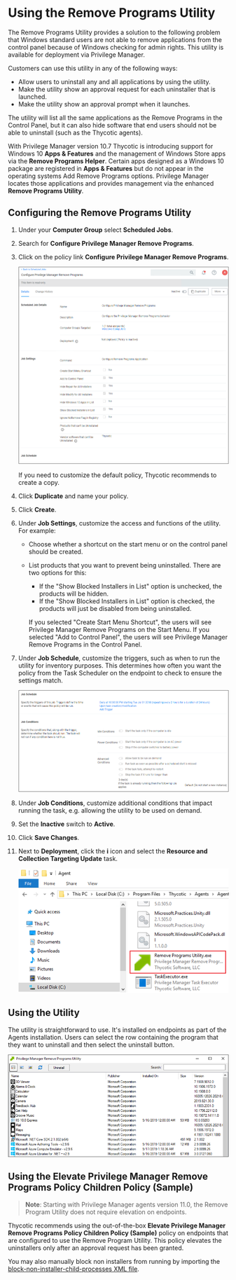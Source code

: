 [title]: # (Remove Program Utility)
[tags]: # (create,set-up)
[priority]: # (2)
# Using the Remove Programs Utility

The Remove Programs Utility provides a solution to the following problem that Windows standard users are not able to remove applications from the control panel because of Windows checking for admin rights. This utility is available for deployment via Privilege Manager.

Customers can use this utility in any of the following ways:

* Allow users to uninstall any and all applications by using the utility.
* Make the utility show an approval request for each uninstaller that is launched.
* Make the utility show an approval prompt when it launches.

The utility will list all the same applications as the Remove Programs in the Control Panel, but it can also hide software that end users should not be able to uninstall (such as the Thycotic agents).

With Privilege Manager version 10.7 Thycotic is introducing support for Windows 10 __Apps & Features__ and the management of Windows Store apps via the __Remove Programs Helper__. Certain apps designed as a Windows 10 package are registered in __Apps & Features__ but do not appear in the operating systems Add Remove Programs options. Privilege Manager locates those applications and provides management via the enhanced __Remove Programs Utility__.

## Configuring the Remove Programs Utility

1. Under your __Computer Group__ select __Scheduled Jobs__.
1. Search for __Configure Privilege Manager Remove Programs__.
1. Click on the policy link __Configure Privilege Manager Remove Programs__.

   ![policy](images/remove-pro/config-1.png "Configure the policy Details and Parameters")

   If you need to customize the default policy, Thycotic recommends to create a copy.
1. Click __Duplicate__ and name your policy.
1. Click __Create__.
1. Under __Job Settings__, customize the access and functions of the utility. For example:
   * Choose whether a shortcut on the start menu or on the control panel should be created.
   * List products that you want to prevent being uninstalled. There are two options for this:
     * If the "Show Blocked Installers in List" option is unchecked, the products will be hidden.
     * If the "Show Blocked Installers in List" option is checked, the products will just be disabled from being uninstalled.

     If you selected "Create Start Menu Shortcut", the users will see Privilege Manager Remove Programs on the Start Menu. If you selected "Add to Control Panel", the users will see Privilege Manager Remove Programs in the Control Panel.
1. Under __Job Schedule__, customize the triggers, such as when to run the utility for inventory purposes. This determines how often you want the policy from the Task Scheduler on the endpoint to check to ensure the settings match.

   ![schedule](images/remove-pro/config-2.png "Change Schedule/Triggers and Job Conditions")
1. Under __Job Conditions__, customize additional conditions that impact running the task, e.g. allowing the utility to be used on demand.
1. Set the __Inactive__ switch to __Active__.
1. Click __Save Changes__.
1. Next to __Deployment__, click the __i__ icon and select the __Resource and Collection Targeting Update__ task. 

   ![Utility in Agents folder](images/remove-pro/rpu-7.png "Utility in Agents folder")

## Using the Utility

The utility is straightforward to use. It's installed on endpoints as part of the Agents installation.
Users can select the row containing the program that they want to uninstall and then select the uninstall button.

![Utility in use](images/remove-pro/rpu-8.png "Utility in use")

## Using the Elevate Privilege Manager Remove Programs Policy Children Policy (Sample)

>**Note**: Starting with Privilege Manager agents version 11.0, the Remove Program Utility does not require elevation on endpoints.

Thycotic recommends using the out-of-the-box __Elevate Privilege Manager Remove Programs Policy Children Policy (Sample)__ policy on endpoints that are configured to use the Remove Program Utility. This policy elevates the uninstallers only after an approval request has been granted.

You may also manually block non installers from running by importing the [block-non-installer-child-processes XML file](scripts/block-non-installer-child-processes.xml).
